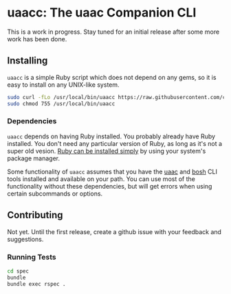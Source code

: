 # uaacc: The uaac Companion CLI

This is a work in progress. Stay tuned for an initial release after some more work has been done.

## Installing

`uaacc` is a simple Ruby script which does not depend on any gems, so it is easy to install on any UNIX-like system.

```bash
sudo curl -fLo /usr/local/bin/uaacc https://raw.githubusercontent.com/cfryanr/uaacc/master/uaacc
sudo chmod 755 /usr/local/bin/uaacc
```

### Dependencies

`uaacc` depends on having Ruby installed. You probably already have Ruby installed.
You don't need any particular version of Ruby, as long as it's not a super old vesion.
[Ruby can be installed simply](https://www.ruby-lang.org/en/documentation/installation/#package-management-systems)
by using your system's package manager.

Some functionality of `uaacc` assumes that you have the [uaac](https://github.com/cloudfoundry/cf-uaac) and
[bosh](https://github.com/cloudfoundry/bosh-cli) CLI tools installed and available on your path.
You can use most of the functionality without these dependencies, but will get errors when using certain subcommands
or options.

## Contributing

Not yet. Until the first release, create a github issue with your feedback and suggestions.

### Running Tests

```bash
cd spec
bundle
bundle exec rspec .
```
